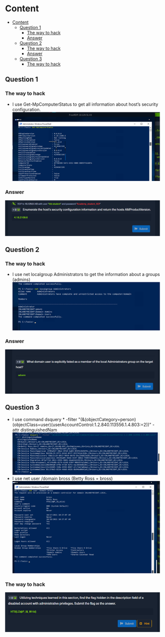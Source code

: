 # Content

- [Content](#content)
  - [Question 1](#question-1)
    - [The way to hack](#the-way-to-hack)
    - [Answer](#answer)
  - [Question 2](#question-2)
    - [The way to hack](#the-way-to-hack-1)
    - [Answer](#answer-1)
  - [Question 3](#question-3)
    - [The way to hack](#the-way-to-hack-2)
  
## Question 1

### The way to hack

- I use Get-MpComputerStatus to get all information about host’s security configuration.
![Picture](../../Image/Deeper%20Down%20the%20Rabbit%20Hole/17.png)

### Answer

![Picture](../../Image/Deeper%20Down%20the%20Rabbit%20Hole/18.png)

## Question 2

### The way to hack

- I use net localgroup Administrators to get the information about a groups (admins)
  ![Picture](../../Image/Deeper%20Down%20the%20Rabbit%20Hole/19.png)

### Answer

![Picture](../../Image/Deeper%20Down%20the%20Rabbit%20Hole/20.png)

## Question 3

- I use command dsquery * -filter "(&(objectCategory=person)(objectClass=user)(userAccountControl:1.2.840.113556.1.4.803:=2))" -attr distinguishedNam
    ![Picture](../../Image/Deeper%20Down%20the%20Rabbit%20Hole/21.png)
- I use net user /domain bross (Betty Ross = bross)
    ![Picture](../../Image/Deeper%20Down%20the%20Rabbit%20Hole/22.png)

### The way to hack

![Picture](../../Image/Deeper%20Down%20the%20Rabbit%20Hole/23.png)